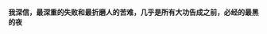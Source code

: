#### 我深信，最深重的失败和最折磨人的苦难，几乎是所有大功告成之前，必经的最黑的夜

<!---
mowrong/mowrong is a ✨ special ✨ repository because its `README.md` (this file) appears on your GitHub profile.
You can click the Preview link to take a look at your changes.
--->
